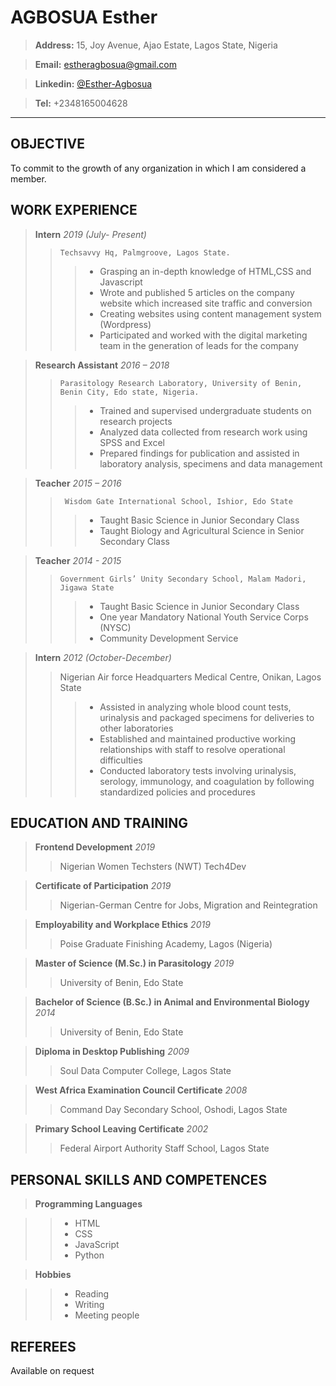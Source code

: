 AGBOSUA Esther
===============


 >    **Address:** 15, Joy Avenue, Ajao Estate, Lagos State, Nigeria
 
 >    **Email:** estheragbosua@gmail.com
 
 >    **Linkedin:** [@Esther-Agbosua](https://linkedin.com/in/esther-agbosua/)
 
 >    **Tel:** +2348165004628
------------------------------------------------------------------------------

**OBJECTIVE**
-------------

To commit to the growth of any organization in which I am considered a member.


**WORK EXPERIENCE**
-------------------

>   **Intern**            *2019 (July- Present)*
> >     Techsavvy Hq, Palmgroove, Lagos State.
 > > >    * Grasping an in-depth knowledge of HTML,CSS and Javascript
 > > >    *  Wrote and published 5 articles on the company website which increased site traffic and conversion
 > > >    * Creating websites using content management system (Wordpress)
 > > >    * Participated and worked with the digital marketing team in the generation of leads for the company

>   **Research Assistant**    	  *2016 – 2018*
> >     Parasitology Research Laboratory, University of Benin, Benin City, Edo state, Nigeria.
  > > >    * Trained and supervised undergraduate students on research projects
  > > >    * Analyzed data collected from research work using SPSS and Excel
  > > >    * Prepared findings for publication and assisted in laboratory analysis, specimens and data management

>    **Teacher**	  			  *2015 – 2016*
> >      Wisdom Gate International School, Ishior, Edo State
  > > >    * Taught Basic Science in Junior Secondary Class
  > > >    * Taught Biology and Agricultural Science in Senior Secondary Class

>    **Teacher** 	  			*2014 - 2015*
 > >     Government Girls’ Unity Secondary School, Malam Madori, Jigawa State
  > > >    * Taught Basic Science in Junior Secondary Class
  > > >    * One year Mandatory National Youth Service Corps (NYSC)
  > > >    * Community Development Service

>    **Intern**       *2012 (October-December)*
> >    Nigerian Air force Headquarters Medical Centre, Onikan, Lagos State
> > >    * Assisted in analyzing whole blood count tests, urinalysis and packaged specimens for deliveries to other laboratories
> > >    *	Established and maintained productive working relationships with staff to resolve operational difficulties
> > >    *	Conducted  laboratory tests involving urinalysis, serology, immunology, and coagulation by following standardized                  policies and procedures

**EDUCATION AND TRAINING**      
-------------------------
>  **Frontend Development**        *2019*
 > >  Nigerian Women Techsters (NWT) Tech4Dev

>  **Certificate of Participation**     *2019*
 > >  Nigerian-German Centre for Jobs, Migration and Reintegration

>  **Employability and Workplace Ethics**  *2019*
 > >  Poise Graduate Finishing Academy, Lagos (Nigeria) 

>  **Master of Science (M.Sc.) in Parasitology**    *2019*
 > >  University of Benin, Edo State

>  **Bachelor of Science (B.Sc.) in Animal and Environmental Biology**   *2014*
 > >  University of Benin, Edo State

>  **Diploma in Desktop Publishing**		  	*2009*
 > >  Soul Data Computer College, Lagos State

>  **West Africa Examination Council Certificate**				    *2008*
 > >  Command Day Secondary School, Oshodi, Lagos State

>  **Primary School Leaving Certificate**					         *2002*
 > >  Federal Airport Authority Staff School, Lagos State


**PERSONAL SKILLS AND COMPETENCES**
----------------------------------

> **Programming Languages**

 > >  * HTML
 > >  * CSS
 > >  * JavaScript
 > >  * Python

>  **Hobbies**
  
 > >  * Reading
 > >  * Writing
 > >  * Meeting people


**REFEREES**
-------------
Available on request

